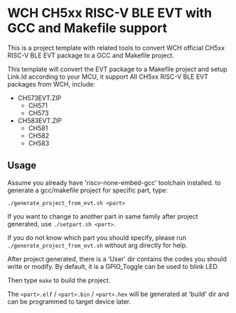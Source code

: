 # WCH CH5xx RISC-V BLE EVT with GCC and Makefile support

This is a project template with related tools to convert WCH official CH5xx RISC-V BLE EVT package to a GCC and Makefile project.

This template will convert the EVT package to a Makefile project and setup Link.ld according to your MCU, it support All CH5xx RISC-V BLE EVT packages from WCH, include:

- CH573EVT.ZIP
  + CH571
  + CH573
- CH583EVT.ZIP
  + CH581
  + CH582
  + CH583

## Usage

Assume you already have 'riscv-none-embed-gcc' toolchain installed. to generate a gcc/makefile project for specific part, type:
```
./generate_project_from_evt.sh <part>
```
If you want to change to another part in same family after project generated, use `./setpart.sh <part>`.

If you do not know which part you should specify, please run `./generate_project_from_evt.sh` without arg directly for help.

After project generated, there is a 'User' dir contains the codes you should write or modify. By default, it is a GPIO_Toggle can be used to blink LED.

Then type `make` to build the project.

The `<part>.elf` / `<part>.bin` / `<part>.hex` will be generated at 'build' dir and can be programmed to target device later.

